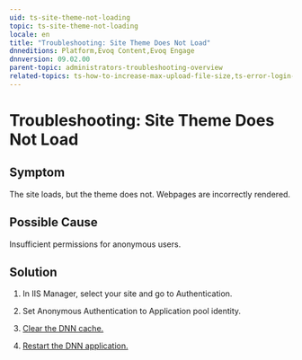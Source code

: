 ```yaml
---
uid: ts-site-theme-not-loading
topic: ts-site-theme-not-loading
locale: en
title: "Troubleshooting: Site Theme Does Not Load"
dnneditions: Platform,Evoq Content,Evoq Engage
dnnversion: 09.02.00
parent-topic: administrators-troubleshooting-overview
related-topics: ts-how-to-increase-max-upload-file-size,ts-error-login-ip-filtering-is-currently-disabled,ts-error-another-user-has-taken-action-on-the-page,ts-error-unknown-server-tag-DNNComboBox,ts-error-could-not-load-awssdk,ts-error-sql-timeout,ts-error-argumentnullexception-after-move-upgrade,ts-install-missing-resources,ts-mixed-content-ssl,ts-broken-profile-image,ts-page-remains-in-draft,ts-unable-to-remove-page-redirect-urls,ts-incomplete-content-localization,ts-missing-persona-bar
---
```


# Troubleshooting: Site Theme Does Not Load

## Symptom

The site loads, but the theme does not. Webpages are incorrectly rendered.

## Possible Cause

Insufficient permissions for anonymous users.

## Solution

1.  In IIS Manager, select your site and go to Authentication.
    
2.  Set Anonymous Authentication to Application pool identity.
    
3.  [Clear the DNN cache.](xref:clear-cache)
    
4.  [Restart the DNN application.](xref:restart-application)